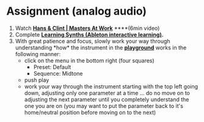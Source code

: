 # Assignment \(analog audio\)

1. Watch [**Hans & Clint \| Masters At Work**](https://www.youtube.com/watch?v=NdG5dEfAcxQ) ****\(6min video\)
2. Complete [**Learning Synths \(Ableton interactive learning\)**](https://learningsynths.ableton.com/)**.**
3. With great patience and focus, slowly work your way through understanding \*how\* the instrument in the [**playground**](https://learningsynths.ableton.com/en/playground) works in the following manner:
   * click on the menu in the bottom right \(four squares\)
     * Preset: Default
     * Sequence: Midtone
   * push play
   * work your way through the instrument starting with the top left going down, adjusting only one parameter at a time ... do no move on to adjusting the next parameter until you completely understand the one you are on \(you may want to put the parameter back to it's home/neutral position before moving on to the next\)

